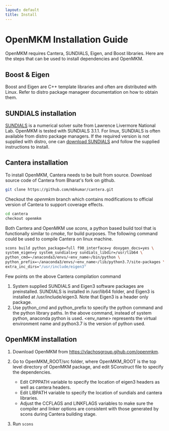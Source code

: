 ```yaml
---
layout: default
title: Install
---
```


# OpenMKM Installation Guide

OpenMKM requires Cantera, SUNDIALS, Eigen, and Boost libraries. Here are the steps that can be used to install dependencies and OpenMKM.

## Boost & Eigen
Boost and Eigen are C++ template libraries and often are distributed with Linux. Refer to distro package manageer documentation on how to obtain them. 

## SUNDIALS installation
[SUNDIALS](https://computation.llnl.gov/projects/sundials/) is a numerical solver suite from Lawrence Livermore National Lab. OpenMKM is tested with SUNDIALS 3.1.1. For linux, SUNDIALS is often available 
from distro package managers. If the required version is not supplied with 
distro, one can [download SUNDIALS](https://computation.llnl.gov/projects/sundials/sundials-software) 
and follow the supplied instructions to install. 

## Cantera installation
To install OpenMKM, Cantera needs to be built from source. Download source code of Cantera from Bharat's fork on github. 
``` bash
git clone https://github.com/mbkumar/cantera.git
```
Checkout the *openmkm* branch which contains modifications to official version of Cantera to 
support coverage effects.
``` bash
cd cantera
checkout openmkm
```
Both Cantera and OpenMKM use *scons*, a python based build tool 
that is functionally similar to *cmake*, for build purposes. 
The following command could be used to compile Cantera on linux machine.
``` bash
scons build python_package=full f90_interface=y doxygen_docs=yes \
system_eigen=y system_sundials=y sundials_libdir=/usr/lib64 \
python_cmd=~/anaconda3/envs/<env_name>/bin/python \
python_prefix=~/anaconda3/envs/<env_name>/lib/python3.7/site-packages \
extra_inc_dirs="/usr/include/eigen3"
```

 Few points on the above Cantera compilation command
1. System supplied SUNDIALS and Eigen3 software packages are preinstalled. SUNDIALS is installed in /usr/lib64 folder, and Eigen3 is installed at /usr/include/eigen3. Note that Eigen3 is a header only package. 
2. Use python_cmd and python_prefix to specify the python command and the python library paths. In the above command, instead of system python, anaconda python is used. \<env_name\> represents the virtual environment name and python3.7 is the version of python used. 


## OpenMKM installation
1. Download OpenMKM from https://vlachosgroup.gihub.com/openmkm.
1. Go to OpenMKM_ROOT/src folder, where OpenMKM_ROOT is the top level directory of OpenMKM package, and edit SConstruct file to specify the dependencies.
    * Edit CPPPATH variable to specify the location of eigen3 headers as well as cantera headers.
    * Edit LIBPATH variable to specify the location of sundials and cantera libraries.
    * Adjust the CCFLAGS and LINKFLAGS variables to make sure the compiler and linker options are
consistent with those generated by scons during Cantera building stage.

2. Run ```scons```  
